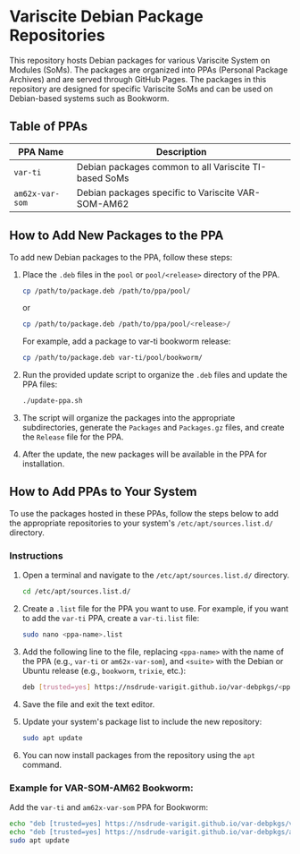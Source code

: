# Variscite Debian Package Repositories

This repository hosts Debian packages for various Variscite System on Modules (SoMs). The packages are organized into PPAs (Personal Package Archives) and are served through GitHub Pages. The packages in this repository are designed for specific Variscite SoMs and can be used on Debian-based systems such as Bookworm.

## Table of PPAs

| PPA Name         | Description                                           |
| ---------------- | ----------------------------------------------------- |
| `var-ti`         | Debian packages common to all Variscite TI-based SoMs |
| `am62x-var-som`  | Debian packages specific to Variscite VAR-SOM-AM62    |

## How to Add New Packages to the PPA

To add new Debian packages to the PPA, follow these steps:

1. Place the `.deb` files in the `pool` or `pool/<release>` directory of the PPA.

    ```bash
    cp /path/to/package.deb /path/to/ppa/pool/
    ```

    or

    ```bash
    cp /path/to/package.deb /path/to/ppa/pool/<release>/
    ```

    For example, add a package to var-ti bookworm release:
    ```bash
    cp /path/to/package.deb var-ti/pool/bookworm/
    ```

2. Run the provided update script to organize the `.deb` files and update the PPA files:

    ```bash
    ./update-ppa.sh
    ```

3. The script will organize the packages into the appropriate subdirectories, generate the `Packages` and `Packages.gz` files, and create the `Release` file for the PPA.

4. After the update, the new packages will be available in the PPA for installation.

## How to Add PPAs to Your System

To use the packages hosted in these PPAs, follow the steps below to add the appropriate repositories to your system's `/etc/apt/sources.list.d/` directory.

### Instructions

1. Open a terminal and navigate to the `/etc/apt/sources.list.d/` directory.

    ```bash
    cd /etc/apt/sources.list.d/
    ```

2. Create a `.list` file for the PPA you want to use. For example, if you want to add the `var-ti` PPA, create a `var-ti.list` file:

    ```bash
    sudo nano <ppa-name>.list
    ```

3. Add the following line to the file, replacing `<ppa-name>` with the name of the PPA (e.g., `var-ti` or `am62x-var-som`), and `<suite>` with the Debian or Ubuntu release (e.g., `bookworm`, `trixie`, etc.):

    ```bash
    deb [trusted=yes] https://nsdrude-varigit.github.io/var-debpkgs/<ppa-name>/dists/<suite> main
    ```

4. Save the file and exit the text editor.

5. Update your system's package list to include the new repository:

    ```bash
    sudo apt update
    ```

6. You can now install packages from the repository using the `apt` command.

### Example for VAR-SOM-AM62 Bookworm:

Add the `var-ti` and `am62x-var-som` PPA for Bookworm:

```bash
echo "deb [trusted=yes] https://nsdrude-varigit.github.io/var-debpkgs/var-ti bookworm main" | sudo tee /etc/apt/sources.list.d/var-ti.list
echo "deb [trusted=yes] https://nsdrude-varigit.github.io/var-debpkgs/am62x-var-som bookworm main" | sudo tee /etc/apt/sources.list.d/am62x-var-som.list
sudo apt update
```